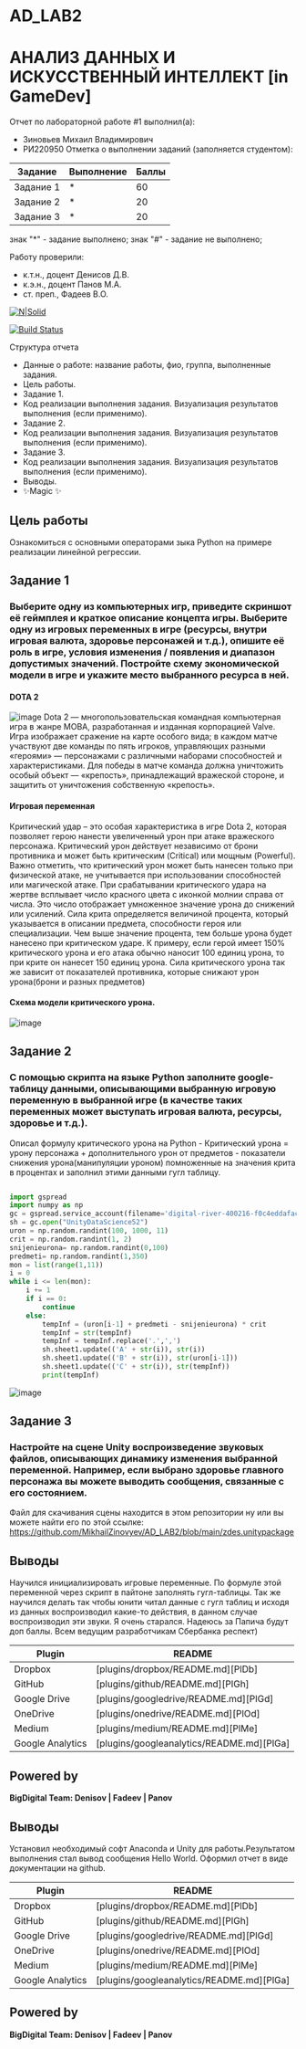 # AD_LAB2
# АНАЛИЗ ДАННЫХ И ИСКУССТВЕННЫЙ ИНТЕЛЛЕКТ [in GameDev]
Отчет по лабораторной работе #1 выполнил(а):
- Зиновьев Михаил Владимирович
- РИ220950
Отметка о выполнении заданий (заполняется студентом):

| Задание | Выполнение | Баллы |
| ------ | ------ | ------ |
| Задание 1 | * | 60 |
| Задание 2 | * | 20 |
| Задание 3 | * | 20 |

знак "*" - задание выполнено; знак "#" - задание не выполнено;

Работу проверили:
- к.т.н., доцент Денисов Д.В.
- к.э.н., доцент Панов М.А.
- ст. преп., Фадеев В.О.

[![N|Solid](https://cldup.com/dTxpPi9lDf.thumb.png)](https://nodesource.com/products/nsolid)

[![Build Status](https://travis-ci.org/joemccann/dillinger.svg?branch=master)](https://travis-ci.org/joemccann/dillinger)

Структура отчета

- Данные о работе: название работы, фио, группа, выполненные задания.
- Цель работы.
- Задание 1.
- Код реализации выполнения задания. Визуализация результатов выполнения (если применимо).
- Задание 2.
- Код реализации выполнения задания. Визуализация результатов выполнения (если применимо).
- Задание 3.
- Код реализации выполнения задания. Визуализация результатов выполнения (если применимо).
- Выводы.
- ✨Magic ✨

## Цель работы
Ознакомиться с основными операторами зыка Python на примере реализации линейной регрессии.

## Задание 1
### Выберите одну из компьютерных игр, приведите скриншот её геймплея и краткое описание концепта игры. Выберите одну из игровых переменных в игре (ресурсы, внутри игровая валюта, здоровье персонажей и т.д.), опишите её роль в игре, условия изменения / появления и диапазон допустимых значений. Постройте схему экономической модели в игре и укажите место выбранного ресурса в ней.


#### DOTA 2
![image](https://github.com/MikhailZinovyev/AD_LAB2/assets/128982585/ee3920b7-9af9-43ed-9515-15f3b109821e)
Dota 2 — многопользовательская командная компьютерная игра в жанре MOBA, разработанная и изданная корпорацией Valve. Игра изображает сражение на карте особого вида; в каждом матче участвуют две команды по пять игроков, управляющих разными «героями» — персонажами с различными наборами способностей и характеристиками. Для победы в матче команда должна уничтожить особый объект — «крепость», принадлежащий вражеской стороне, и защитить от уничтожения собственную «крепость».
#### Игровая переменная
Критический удар – это особая характеристика в игре Dota 2, которая позволяет герою нанести увеличенный урон при атаке вражеского персонажа. Критический урон действует независимо от брони противника и может быть критическим (Critical) или мощным (Powerful). Важно отметить, что критический урон может быть нанесен только при физической атаке, не учитывается при использовании способностей или магической атаке.
При срабатывании критического удара на жертве всплывает число красного цвета с иконкой молнии справа от числа. Это число отображает умноженное значение урона до снижений или усилений.
Сила крита определяется величиной процента, который указывается в описании предмета, способности героя или специализации. Чем выше значение процента, тем больше урона будет нанесено при критическом ударе. К примеру, если герой имеет 150% критического урона и его атака обычно наносит 100 единиц урона, то при крите он нанесет 150 единиц урона.
Сила критического урона так же зависит от показателей противника, которые снижают урон урона(брони и разных предметов)
#### Схема модели критического урона.
![image](https://github.com/MikhailZinovyev/AD_LAB2/assets/128982585/6caad567-896c-4c05-b5ba-fc9230468bcd)

## Задание 2
### С помощью скрипта на языке Python заполните google-таблицу данными, описывающими выбранную игровую переменную в выбранной игре (в качестве таких переменных может выступать игровая валюта, ресурсы, здоровье и т.д.). 

Описал формулу критического урона на Python - Критический урона = урону персонажа + дополнительного урон от предметов - показатели снижения урона(манипуляции уроном) помноженные на значения крита в процентах
и заполнил этими данными гугл таблицу.

```py

import gspread
import numpy as np
gc = gspread.service_account(filename='digital-river-400216-f0c4eddafac7.json')
sh = gc.open("UnityDataScience52")
uron = np.random.randint(100, 1000, 11)
crit = np.random.randint(1, 2)
snijenieurona= np.random.randint(0,100)
predmeti= np.random.randint(1,350)
mon = list(range(1,11))
i = 0
while i <= len(mon):
    i += 1
    if i == 0:
        continue
    else:
        tempInf = (uron[i-1] + predmeti - snijenieurona) * crit
        tempInf = str(tempInf)
        tempInf = tempInf.replace('.',',')
        sh.sheet1.update(('A' + str(i)), str(i))
        sh.sheet1.update(('B' + str(i)), str(uron[i-1]))
        sh.sheet1.update(('C' + str(i)), str(tempInf))
        print(tempInf)

```
![image](https://github.com/MikhailZinovyev/AD_LAB2/assets/128982585/08e1d5cd-4d35-4442-91c2-1bdd98b74707)

## Задание 3
### Настройте на сцене Unity воспроизведение звуковых файлов, описывающих динамику изменения выбранной переменной. Например, если выбрано здоровье главного персонажа вы можете выводить сообщения, связанные с его состоянием.
Файл для скачивания сцены находится в этом репозитории ну или вы можете найти его по этой ссылке: https://github.com/MikhailZinovyev/AD_LAB2/blob/main/zdes.unitypackage




## Выводы

Научился инициализировать игровые переменные. По формуле этой переменной через скрипт в пайтоне заполнять гугл-таблицы. Так же научился делать так чтобы юнити читал данные с гугл таблиц и исходя из данных воспроизводил какие-то действия, в данном случае воспроизводил эти звуки.
Я очень старался. Надеюсь за Папича будут доп баллы. Всем ведущим разработчикам Сбербанка респект)

| Plugin | README |
| ------ | ------ |
| Dropbox | [plugins/dropbox/README.md][PlDb] |
| GitHub | [plugins/github/README.md][PlGh] |
| Google Drive | [plugins/googledrive/README.md][PlGd] |
| OneDrive | [plugins/onedrive/README.md][PlOd] |
| Medium | [plugins/medium/README.md][PlMe] |
| Google Analytics | [plugins/googleanalytics/README.md][PlGa] |

## Powered by

**BigDigital Team: Denisov | Fadeev | Panov**
## Выводы

Установил необходимый софт Anaconda и Unity для работы.Результатом выполнения стал вывод сообщения Hello World. Оформил отчет в виде документации на github.

| Plugin | README |
| ------ | ------ |
| Dropbox | [plugins/dropbox/README.md][PlDb] |
| GitHub | [plugins/github/README.md][PlGh] |
| Google Drive | [plugins/googledrive/README.md][PlGd] |
| OneDrive | [plugins/onedrive/README.md][PlOd] |
| Medium | [plugins/medium/README.md][PlMe] |
| Google Analytics | [plugins/googleanalytics/README.md][PlGa] |

## Powered by

**BigDigital Team: Denisov | Fadeev | Panov**
